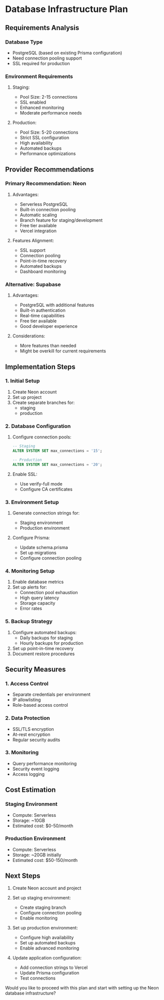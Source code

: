 # Database Infrastructure Plan

## Requirements Analysis

### Database Type
- PostgreSQL (based on existing Prisma configuration)
- Need connection pooling support
- SSL required for production

### Environment Requirements
1. Staging:
   - Pool Size: 2-15 connections
   - SSL enabled
   - Enhanced monitoring
   - Moderate performance needs

2. Production:
   - Pool Size: 5-20 connections
   - Strict SSL configuration
   - High availability
   - Automated backups
   - Performance optimizations

## Provider Recommendations

### Primary Recommendation: Neon
1. Advantages:
   - Serverless PostgreSQL
   - Built-in connection pooling
   - Automatic scaling
   - Branch feature for staging/development
   - Free tier available
   - Vercel integration

2. Features Alignment:
   - SSL support
   - Connection pooling
   - Point-in-time recovery
   - Automated backups
   - Dashboard monitoring

### Alternative: Supabase
1. Advantages:
   - PostgreSQL with additional features
   - Built-in authentication
   - Real-time capabilities
   - Free tier available
   - Good developer experience

2. Considerations:
   - More features than needed
   - Might be overkill for current requirements

## Implementation Steps

### 1. Initial Setup
1. Create Neon account
2. Set up project
3. Create separate branches for:
   - staging
   - production

### 2. Database Configuration
1. Configure connection pools:
   ```sql
   -- Staging
   ALTER SYSTEM SET max_connections = '15';
   
   -- Production
   ALTER SYSTEM SET max_connections = '20';
   ```

2. Enable SSL:
   - Use verify-full mode
   - Configure CA certificates

### 3. Environment Setup
1. Generate connection strings for:
   - Staging environment
   - Production environment

2. Configure Prisma:
   - Update schema.prisma
   - Set up migrations
   - Configure connection pooling

### 4. Monitoring Setup
1. Enable database metrics
2. Set up alerts for:
   - Connection pool exhaustion
   - High query latency
   - Storage capacity
   - Error rates

### 5. Backup Strategy
1. Configure automated backups:
   - Daily backups for staging
   - Hourly backups for production
2. Set up point-in-time recovery
3. Document restore procedures

## Security Measures

### 1. Access Control
- Separate credentials per environment
- IP allowlisting
- Role-based access control

### 2. Data Protection
- SSL/TLS encryption
- At-rest encryption
- Regular security audits

### 3. Monitoring
- Query performance monitoring
- Security event logging
- Access logging

## Cost Estimation

### Staging Environment
- Compute: Serverless
- Storage: ~10GB
- Estimated cost: $0-50/month

### Production Environment
- Compute: Serverless
- Storage: ~20GB initially
- Estimated cost: $50-150/month

## Next Steps

1. Create Neon account and project
2. Set up staging environment:
   - Create staging branch
   - Configure connection pooling
   - Enable monitoring

3. Set up production environment:
   - Configure high availability
   - Set up automated backups
   - Enable advanced monitoring

4. Update application configuration:
   - Add connection strings to Vercel
   - Update Prisma configuration
   - Test connections

Would you like to proceed with this plan and start with setting up the Neon database infrastructure?